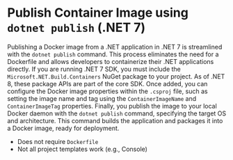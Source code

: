 # Publish Container Image using `dotnet publish` (.NET 7)

Publishing a Docker image from a .NET application in .NET 7 is streamlined with the `dotnet publish` command. This process eliminates the need for a Dockerfile and allows developers to containerize their .NET applications directly. If you are running .NET 7 SDK, you must include the `Microsoft.NET.Build.Containers` NuGet package to your project. As of .NET 8, these package APIs are part of the core SDK. Once added, you can configure the Docker image properties within the `.csproj` file, such as setting the image name and tag using the `ContainerImageName` and `ContainerImageTag` properties. Finally, you publish the image to your local Docker daemon with the `dotnet publish` command, specifying the target OS and architecture. This command builds the application and packages it into a Docker image, ready for deployment.

- Does not require `Dockerfile`
- Not all project templates work (e.g., Console)